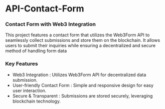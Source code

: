 # API-Contact-Form
### Contact Form with Web3 Integration
This project features a contact form that utilizes the Web3Form API to seamlessly collect submissions and store them on the blockchain. It allows users to submit their inquiries while ensuring a decentralized and secure method of handling form data

### Key Features
- Web3 Integration : Utilizes Web3Form API for decentralized data submission.
- User-friendly Contact Form : Simple and responsive design for easy user interaction.
- Secure & Transparent : Submissions are stored securely, leveraging blockchain technology.
